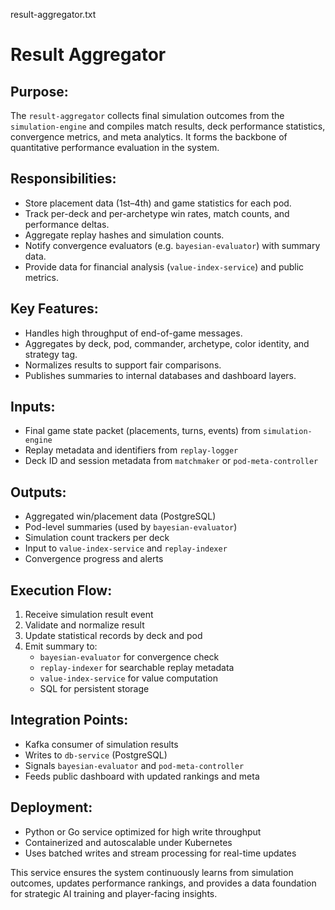 result-aggregator.txt

Result Aggregator
=================

Purpose:
--------
The `result-aggregator` collects final simulation outcomes from the `simulation-engine` and compiles match results, deck performance statistics, convergence metrics, and meta analytics. It forms the backbone of quantitative performance evaluation in the system.

Responsibilities:
-----------------
- Store placement data (1st–4th) and game statistics for each pod.
- Track per-deck and per-archetype win rates, match counts, and performance deltas.
- Aggregate replay hashes and simulation counts.
- Notify convergence evaluators (e.g. `bayesian-evaluator`) with summary data.
- Provide data for financial analysis (`value-index-service`) and public metrics.

Key Features:
-------------
- Handles high throughput of end-of-game messages.
- Aggregates by deck, pod, commander, archetype, color identity, and strategy tag.
- Normalizes results to support fair comparisons.
- Publishes summaries to internal databases and dashboard layers.

Inputs:
-------
- Final game state packet (placements, turns, events) from `simulation-engine`
- Replay metadata and identifiers from `replay-logger`
- Deck ID and session metadata from `matchmaker` or `pod-meta-controller`

Outputs:
--------
- Aggregated win/placement data (PostgreSQL)
- Pod-level summaries (used by `bayesian-evaluator`)
- Simulation count trackers per deck
- Input to `value-index-service` and `replay-indexer`
- Convergence progress and alerts

Execution Flow:
---------------
1. Receive simulation result event
2. Validate and normalize result
3. Update statistical records by deck and pod
4. Emit summary to:
   - `bayesian-evaluator` for convergence check
   - `replay-indexer` for searchable replay metadata
   - `value-index-service` for value computation
   - SQL for persistent storage

Integration Points:
-------------------
- Kafka consumer of simulation results
- Writes to `db-service` (PostgreSQL)
- Signals `bayesian-evaluator` and `pod-meta-controller`
- Feeds public dashboard with updated rankings and meta

Deployment:
-----------
- Python or Go service optimized for high write throughput
- Containerized and autoscalable under Kubernetes
- Uses batched writes and stream processing for real-time updates

This service ensures the system continuously learns from simulation outcomes, updates performance rankings, and provides a data foundation for strategic AI training and player-facing insights.
